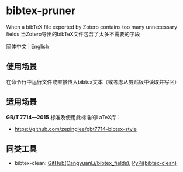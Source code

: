 # bibtex-pruner
When a bibTeX file exported by Zotero contains too many unnecessary fields
当Zotero导出的bibTeX文件包含了太多不需要的字段

简体中文 | English

## 使用场景

在命令行中运行文件或直接传入bibtex文本（或考虑从剪贴板中读取并写回）

## 适用场景

**GB/T 7714—2015** 标准及使用此标准的LaTeX库：
* https://github.com/zepinglee/gbt7714-bibtex-style

## 同类工具

* bibtex-clean: [GitHub(CangyuanLi/bibtex_fields)](https://github.com/CangyuanLi/bibtex_fields), [PyPi(bibtex-clean)](https://pypi.org/project/bibtex-clean/)
